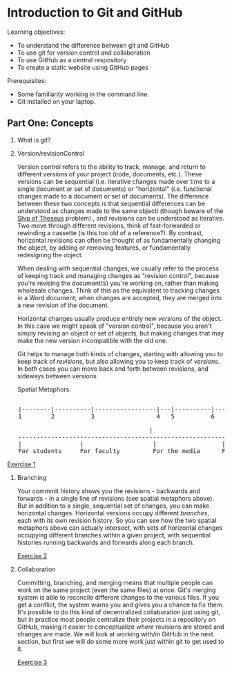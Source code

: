Introduction to Git and GitHub
==============================

Learning objectives:
- To understand the difference between git and GitHub
- To use git for version control and collaboration
- To use GitHub as a central respository
- To create a static website using GitHub pages

Prerequisites:
- Some familiarity working in the command line.
- Git installed on your laptop.

Part One: Concepts
------------------

1. What is git?

3. Version/revisionControl

   Version control refers to the ability to track, manage, and return to
   different versions of your project (code, documents, etc.). These
   versions can be sequential (i.e. iterative changes made over time to a single
   document or set of documents) or "horizontal" (i.e. functional
   changes made to a document or set of documents). The difference
   between these two concepts is that sequential differences can be
   understood as changes made to the same objecti (though beware of the
   [Ship of Theseus](https://en.wikipedia.org/wiki/Ship_of_Theseus)
   problem)., and revisions can be
   understood as iterative. Two move through different revisions, think
   of fast-forwarded or rewinding a cassette (is this too old of a
   reference?). By contrast, horizontal revisions can often be thought
   of as fundamentally changing the object, by adding or removing
   features, or fundamentally redesigning the object.
   
   When dealing with sequential changes, we usually refer to the process
   of keeping track and managing changes as "revision control", because
   you're revising the document(s) you're working on, rather than making
   wholesale changes. Think of this as the equivalent to tracking
   changes in a Word document; when changes are accepted, they are
   merged into a new revision of the document.
   
   Horizontal changes usually produce entirely new *versions* of the
   object. In this case we might speak of "version control", because you
   aren't simply revising an object or set of objects, but making
   changes that may make the new version incompatible with the old one.

   Git helps to manage both kinds of changes, starting with allowing you
   to keep track of *revisions*, but also allowing you to keep track of
   *versions*. In both cases you can move back and forth between
   revisions, and sideways between versions.
   
   Spatial Metaphors:
<pre>   
   |--------|----------|-----------------|---|----------|----|-------------
   1        2          3                 4   5          6    7
   
                                       |
   ------------------------------------------------------------------------
   |                |                   |                  |
   For students     For faculty         For the media      For the public
</pre>
   [Exercise 1](exercises/exercise1.md)
   
1. Branching

   Your commmit history shows you the revisions - backwards and forwards
   \- in a single line of revisions (see spatial metaphors above). But in
     addition to a single, sequential set of changes, you can make
     horizontal changes. Horizontal versions occupy different
     *branches*, each with its own revision history. So you can see how
     the two spatial metaphors above can actually intersect, with sets
     of horizontal changes occupying different branches within a given
     project, with sequential histories running backwards and forwards
     along each branch.
     
     [Exercise 2](exercises/exercise2.md)
     
2. Collaboration

    Committing, branching, and merging means that multiple people can
    work on the same project (even the same files) at once. Git's
    merging system is able to reconcile different changes to the various
    files. If you get a conflict, the system warns you and gives you a
    chance to fix them. It's possible to do this kind of decentralized
    collaboration just using git, but in practice most people centralize
    their projects in a repository on GitHub, making it easier to
    conceptualize *where* revisions are stored and changes are made. We
    will look at working with/in GitHub in the next section, but first
    we will do some more work just within git to get used to it.
    
    [Exercise 3](exercises/exercise3.md)

